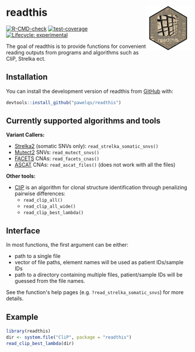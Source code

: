 
# readthis <a href="https://pawelqs.github.io/readthis/"><img src="man/figures/logo.png" align="right" height="120" alt="readthis website" /></a>

<!-- badges: start -->
[![R-CMD-check](https://github.com/pawelqs/readthis/actions/workflows/R-CMD-check.yaml/badge.svg)](https://github.com/pawelqs/readthis/actions/workflows/R-CMD-check.yaml)
[![test-coverage](https://github.com/pawelqs/readthis/actions/workflows/test-coverage.yaml/badge.svg)](https://github.com/pawelqs/readthis/actions/workflows/test-coverage.yaml)
[![Lifecycle: experimental](https://img.shields.io/badge/lifecycle-experimental-orange.svg)](https://lifecycle.r-lib.org/articles/stages.html#experimental)
<!-- badges: end -->

The goal of readthis is to provide functions for convenient reading outputs from
programs and algorithms such as CliP, Strelka ect.


## Installation

You can install the development version of readthis from [GitHub](https://github.com/) with:

``` r
devtools::install_github("pawelqs/readthis")
```


## Currently supported algorithms and tools

**Variant Callers:**

- [Strelka2](https://github.com/Illumina/strelka) (somatic SNVs only): `read_strelka_somatic_snvs()`
- [Mutect2](https://github.com/Illumina/strelka) SNVs: `read_mutect_snvs()`
- [FACETS](https://github.com/mskcc/facets) CNAs: `read_facets_cnas()`
- [ASCAT](https://github.com/VanLoo-lab/ascat) CNAs: `read_ascat_files()` (does not work with all the files)

**Other tools:**

- [CliP](https://github.com/wwylab/CliP) is an algorithm for clonal structure identification through penalizing pairwise differences:
  - `read_clip_all()`
  - `read_clip_all_wide()`
  - `read_clip_best_lambda()`



## Interface

In most functions, the first argument can be either:

- path to a single file
- vector of file paths, element names will be used as patient IDs/sample IDs
- path to a directory containing multiple files, patient/sample IDs will be guessed from the file names.

See the function's help pages (e.g. `?read_strelka_somatic_snvs`) for more details.



## Example

``` r
library(readthis)
dir <- system.file("CliP", package = "readthis")
read_clip_best_lambda(dir)
```

